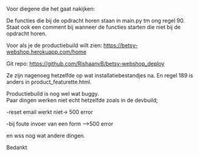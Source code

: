 Voor diegene die het gaat nakijken:

De functies die bij de opdracht horen staan in main.py tm ong regel 90. Staat ook een comment bij wanneer de functies starten die niet bij de opdracht horen. 

Voor als je de productiebuild wilt zien:
https://betsy-webshop.herokuapp.com/home

Git repo:  https://github.com/RishaanvB/betsy-webshop_deploy

Ze zijn nagenoeg hetzelfde op wat installatiebestandjes na. En regel 189 is anders in product_featurette.html.

Productiebuild is nog wel wat buggy.  
Paar dingen werken niet echt hetzelfde zoals in de devbuild; 

-reset email werkt niet-> 500 error  

-bij foute invoer van een form -->500 error  

en wss nog wat andere dingen. 

Bedankt
